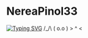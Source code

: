 # NereaPinol33

[![Typing SVG](https://readme-typing-svg.demolab.com/?lines=Hola+soc+Nerea+!!;Benvinguts+al+meu+github)](https://git.io/typing-svg)
/\_/\   ( o.o )   > ^ <   
